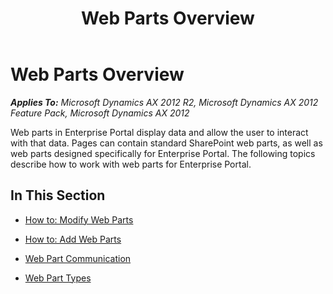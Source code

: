 ﻿---
title: Web Parts Overview
TOCTitle: Web Parts Overview
ms:assetid: 470dc0eb-143f-4c30-825e-540bab3d7a0a
ms:mtpsurl: https://msdn.microsoft.com/en-us/library/Cc588397(v=AX.60)
ms:contentKeyID: 35245302
ms.date: 11/07/2012
mtps_version: v=AX.60
---

# Web Parts Overview 


_**Applies To:** Microsoft Dynamics AX 2012 R2, Microsoft Dynamics AX 2012 Feature Pack, Microsoft Dynamics AX 2012_

Web parts in Enterprise Portal display data and allow the user to interact with that data. Pages can contain standard SharePoint web parts, as well as web parts designed specifically for Enterprise Portal. The following topics describe how to work with web parts for Enterprise Portal.

## In This Section

  - [How to: Modify Web Parts](how-to-modify-web-parts.md)  

  - [How to: Add Web Parts](how-to-add-web-parts.md)  

  - [Web Part Communication](web-part-communication.md)  

  - [Web Part Types](web-part-types.md)

